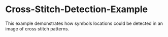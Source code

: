 # Cross-Stitch-Detection-Example
This example demonstrates how symbols locations could be detected in an image of cross stitch patterns.
